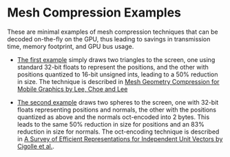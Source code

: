 Mesh Compression Examples
=========================

These are minimal examples of mesh compression techniques that can be decoded on-the-fly on the GPU, thus leading to savings in transmission time, memory footprint, and GPU bus usage.

- [The first example](https://tsherif.github.io/mesh-compression-examples/quantize.html) simply draws two triangles to the screen, one using standard 32-bit floats to represent the positions, and the other with positions quantized to 16-bit unsigned ints, leading to a 50% reduction in size. The technique is described in [Mesh Geometry Compression for Mobile Graphics by Lee, Choe and Lee](http://cg.postech.ac.kr/research/mesh_comp_mobile/mesh_comp_mobile_conference.pdf)

- [The second example](https://tsherif.github.io/mesh-compression-examples/quantize-oct.html) draws two spheres to the screen, one with 32-bit floats representing positions and normals, the other with the positions quantized as above and the normals oct-encoded into 2 bytes. This leads to the same 50% reduction in size for positions and an 83% reduction in size for normals. The oct-encoding technique is described in [A Survey of Efficient Representations for Independent Unit Vectors by Cigolle et al.](http://jcgt.org/published/0003/02/01/).

